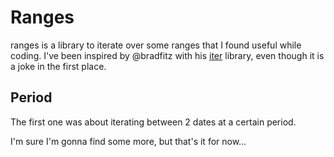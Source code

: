 # Ranges

ranges is a library to iterate over some ranges that I found useful while coding.
I've been inspired by @bradfitz with his [iter](https://github.com/bradfitz/iter) library, even though it is a joke in the first place.

## Period

The first one was about iterating between 2 dates at a certain period.

I'm sure I'm gonna find some more, but that's it for now…
